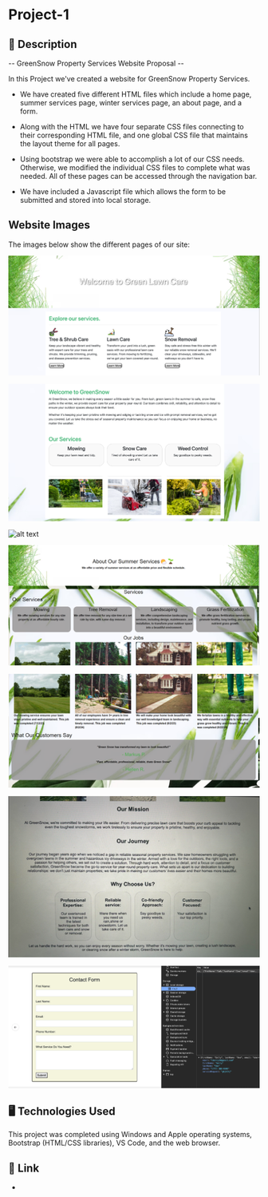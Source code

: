 # Project-1




## 📝 Description 
-- GreenSnow Property Services Website Proposal -- 

In this Project we've created a website for GreenSnow Property Services. 

- We have created five different HTML files which include a home page, summer services page, winter services page, an about page, and a form. 

- Along with the HTML we have four separate CSS files connecting to their corresponding HTML file, and one global CSS file that maintains the layout theme for all pages. 

- Using bootstrap we were able to accomplish a lot of our CSS needs. Otherwise, we modified the individual CSS files to complete what was needed. All of these pages can be accessed through the navigation bar. 

- We have included a Javascript file which allows the form to be submitted and stored into local storage.


## Website Images 
The images below show the different pages of our site: 

![alt text](<Screenshot 2024-12-04 113644.png>)

![alt text](<Screenshot 2024-12-04 113702.png>)

![alt text](<Screenshot 2024-12-04 at 12.10.52 AM.png>)

![alt text](<Screenshot 2024-12-03 203722.png>)

![alt text](<Screenshot 2024-12-03 203740.png>)

![alt text](<Screenshot 2024-12-04 114247.png>)

![alt text](<Screenshot 2024-12-04 113551.png>)





## 🖥️ Technologies Used
This project was completed using Windows and Apple operating systems, Bootstrap (HTML/CSS libraries), VS Code, and the web browser.


## 🔗 Link

* 